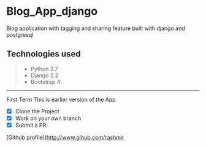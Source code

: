 # Blog_App_django
Blog application with tagging and sharing feature built with django and postgresql
## Technologies used
> - Python 3.7
> - Django 2.2
> - Bootstrap 4
---
First Term 
This is earlier version of the App
 
 - [x] Clone the Project
 - [x] Work on your own branch
 - [x] Submit a PR
 
 [Github profile](http://www.gihub.com/rashmir
